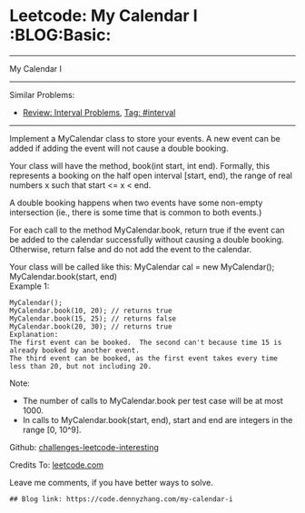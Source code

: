 # Leetcode: My Calendar I     :BLOG:Basic:


---

My Calendar I  

---

Similar Problems:  
-   [Review: Interval Problems](https://code.dennyzhang.com/review-interval), [Tag: #interval](https://code.dennyzhang.com/tag/interval)

---

Implement a MyCalendar class to store your events. A new event can be added if adding the event will not cause a double booking.  

Your class will have the method, book(int start, int end). Formally, this represents a booking on the half open interval [start, end), the range of real numbers x such that start <= x < end.  

A double booking happens when two events have some non-empty intersection (ie., there is some time that is common to both events.)  

For each call to the method MyCalendar.book, return true if the event can be added to the calendar successfully without causing a double booking. Otherwise, return false and do not add the event to the calendar.  

Your class will be called like this: MyCalendar cal = new MyCalendar(); MyCalendar.book(start, end)  
Example 1:  

    MyCalendar();
    MyCalendar.book(10, 20); // returns true
    MyCalendar.book(15, 25); // returns false
    MyCalendar.book(20, 30); // returns true
    Explanation: 
    The first event can be booked.  The second can't because time 15 is already booked by another event.
    The third event can be booked, as the first event takes every time less than 20, but not including 20.

Note:  

-   The number of calls to MyCalendar.book per test case will be at most 1000.
-   In calls to MyCalendar.book(start, end), start and end are integers in the range [0, 10^9].

Github: [challenges-leetcode-interesting](https://github.com/DennyZhang/challenges-leetcode-interesting/tree/master/my-calendar-i)  

Credits To: [leetcode.com](https://leetcode.com/problems/my-calendar-i/description/)  

Leave me comments, if you have better ways to solve.  

    ## Blog link: https://code.dennyzhang.com/my-calendar-i